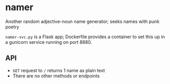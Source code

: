 # namer

Another random adjective-noun name generator; seeks names with punk poetry 

`namer-svc.py` is a Flask app; Dockerfile provides a container to set this up in a gunicorn service running on port 8880.

## API

- `GET` request to `/` returns 1 name as plain text
- There are no other methods or endpoints
